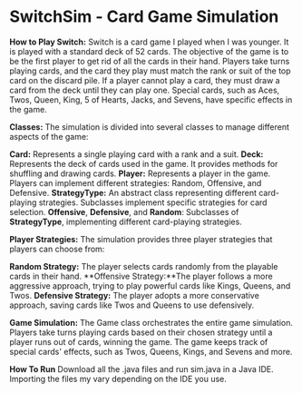 # SwitchSim - Card Game Simulation

**How to Play Switch:**
Switch is a card game I played when I was younger. It is played with a standard deck of 52 cards. The objective of the game is to be the first player to get rid of all the cards in their hand. Players take turns playing cards, and the card they play must match the rank or suit of the top card on the discard pile. If a player cannot play a card, they must draw a card from the deck until they can play one. Special cards, such as Aces, Twos, Queen, King, 5 of Hearts, Jacks, and Sevens, have specific effects in the game.

**Classes:**
The simulation is divided into several classes to manage different aspects of the game:

**Card:** Represents a single playing card with a rank and a suit.
**Deck:** Represents the deck of cards used in the game. It provides methods for shuffling and drawing cards.
**Player:** Represents a player in the game. Players can implement different strategies: Random, Offensive, and Defensive.
**StrategyType:** An abstract class representing different card-playing strategies. Subclasses implement specific strategies for card selection.
**Offensive**, **Defensive**, and **Random**: Subclasses of **StrategyType**, implementing different card-playing strategies.

**Player Strategies:**
The simulation provides three player strategies that players can choose from:

**Random Strategy:** The player selects cards randomly from the playable cards in their hand.
**Offensive Strategy:**The player follows a more aggressive approach, trying to play powerful cards like Kings, Queens, and Twos.
**Defensive Strategy:** The player adopts a more conservative approach, saving cards like Twos and Queens to use defensively.

**Game Simulation:**
The Game class orchestrates the entire game simulation. Players take turns playing cards based on their chosen strategy until a player runs out of cards, winning the game. The game keeps track of special cards' effects, such as Twos, Queens, Kings, and Sevens and more.

**How To Run**
Download all the .java files and run sim.java in a Java IDE.
Importing the files my vary depending on the IDE you use.
